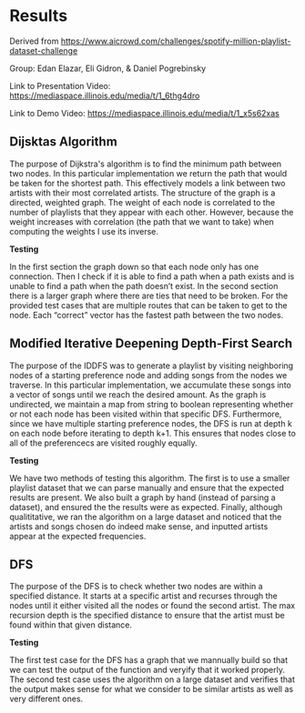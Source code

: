# Results

Derived from https://www.aicrowd.com/challenges/spotify-million-playlist-dataset-challenge

Group: Edan Elazar, Eli Gidron, & Daniel Pogrebinsky

Link to Presentation Video: https://mediaspace.illinois.edu/media/t/1_6thg4dro

Link to Demo Video: https://mediaspace.illinois.edu/media/t/1_x5s62xas

## Dijsktas Algorithm 

The purpose of Dijkstra's algorithm is to find the minimum path between two nodes. In this particular implementation we return the path that would be taken for the shortest path. This effectively models a link between two artists with their most correlated artists.
The structure of the graph is a directed, weighted graph. The weight of each node is correlated to the number of playlists that they appear with each other. However, because the weight increases with correlation (the path that we want to take) when computing the weights I use its inverse.

**Testing**

In the first section the graph down so that each node only has one connection. Then I check if it is able to find a path when a path exists and is unable to find a path when the path doesn’t exist. 
In the second section there is a larger graph where there are ties that need to be broken. For the provided test cases that are multiple routes that can be taken to get to the node. Each “correct” vector has the fastest path between the two nodes. 


## Modified Iterative Deepening Depth-First Search 

The purpose of the IDDFS was to generate a playlist by visiting neighboring nodes of a starting preference node and adding songs from the nodes we traverse. In this particular implementation, we accumulate these songs into a vector of songs until we reach the desired amount. As the graph is undirected, we maintain a map from string to boolean representing whether or not each node has been visited within that specific DFS. Furthermore, since we have multiple starting preference nodes, the DFS is run at depth k on each node before iterating to depth k+1. This ensures that nodes close to all of the preferencecs are visited roughly equally.  

**Testing**

We have two methods of testing this algorithm. The first is to use a smaller playlist dataset that we can parse manually and ensure that the expected results are present. We also built a graph by hand (instead of parsing a dataset), and ensured the the results were as expected. Finally, although qualititative, we ran the algorithm on a large dataset and noticed that the artists and songs chosen do indeed make sense, and inputted artists appear at the expected frequencies.

## DFS

The purpose of the DFS is to check whether two nodes are within a specified distance. It starts at a specific artist and recurses through the nodes until it either visited all the nodes or found the second artist. The max recursion depth is the specified distance to ensure that the artist must be found within that given distance.

**Testing**

The first test case for the DFS has a graph that we mannually build so that we can test the output of the function and veryify that it worked properly. The second test case uses the algorithm on a large dataset and verifies that the output makes sense for what we consider to be similar artists as well as very different ones.
